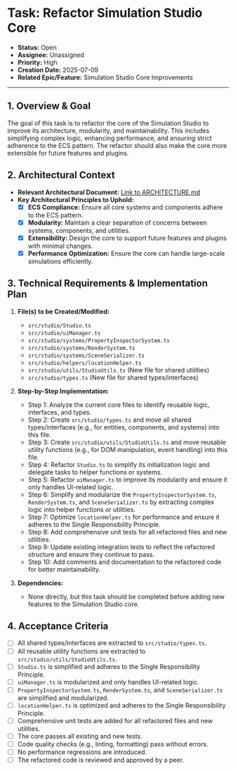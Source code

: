 # Task: Refactor Simulation Studio Core

- **Status:** Open
- **Assignee:** Unassigned
- **Priority:** High
- **Creation Date:** 2025-07-09
- **Related Epic/Feature:** Simulation Studio Core Improvements

---

## 1. Overview & Goal

The goal of this task is to refactor the core of the Simulation Studio to improve its architecture, modularity, and maintainability. This includes simplifying complex logic, enhancing performance, and ensuring strict adherence to the ECS pattern. The refactor should also make the core more extensible for future features and plugins.

## 2. Architectural Context

- **Relevant Architectural Document:** [Link to ARCHITECTURE.md](./../architecture/ARCHITECTURE.md)
- **Key Architectural Principles to Uphold:**
  - [x] **ECS Compliance:** Ensure all core systems and components adhere to the ECS pattern.
  - [x] **Modularity:** Maintain a clear separation of concerns between systems, components, and utilities.
  - [x] **Extensibility:** Design the core to support future features and plugins with minimal changes.
  - [x] **Performance Optimization:** Ensure the core can handle large-scale simulations efficiently.

## 3. Technical Requirements & Implementation Plan

1.  **File(s) to be Created/Modified:**

    - `src/studio/Studio.ts`
    - `src/studio/uiManager.ts`
    - `src/studio/systems/PropertyInspectorSystem.ts`
    - `src/studio/systems/RenderSystem.ts`
    - `src/studio/systems/SceneSerializer.ts`
    - `src/studio/helpers/locationHelper.ts`
    - `src/studio/utils/StudioUtils.ts` (New file for shared utilities)
    - `src/studio/types.ts` (New file for shared types/interfaces)

2.  **Step-by-Step Implementation:**

    - Step 1: Analyze the current core files to identify reusable logic, interfaces, and types.
    - Step 2: Create `src/studio/types.ts` and move all shared types/interfaces (e.g., for entities, components, and systems) into this file.
    - Step 3: Create `src/studio/utils/StudioUtils.ts` and move reusable utility functions (e.g., for DOM manipulation, event handling) into this file.
    - Step 4: Refactor `Studio.ts` to simplify its initialization logic and delegate tasks to helper functions or systems.
    - Step 5: Refactor `uiManager.ts` to improve its modularity and ensure it only handles UI-related logic.
    - Step 6: Simplify and modularize the `PropertyInspectorSystem.ts`, `RenderSystem.ts`, and `SceneSerializer.ts` by extracting complex logic into helper functions or utilities.
    - Step 7: Optimize `locationHelper.ts` for performance and ensure it adheres to the Single Responsibility Principle.
    - Step 8: Add comprehensive unit tests for all refactored files and new utilities.
    - Step 9: Update existing integration tests to reflect the refactored structure and ensure they continue to pass.
    - Step 10: Add comments and documentation to the refactored code for better maintainability.

3.  **Dependencies:**
    - None directly, but this task should be completed before adding new features to the Simulation Studio core.

## 4. Acceptance Criteria

- [ ] All shared types/interfaces are extracted to `src/studio/types.ts`.
- [ ] All reusable utility functions are extracted to `src/studio/utils/StudioUtils.ts`.
- [ ] `Studio.ts` is simplified and adheres to the Single Responsibility Principle.
- [ ] `uiManager.ts` is modularized and only handles UI-related logic.
- [ ] `PropertyInspectorSystem.ts`, `RenderSystem.ts`, and `SceneSerializer.ts` are simplified and modularized.
- [ ] `locationHelper.ts` is optimized and adheres to the Single Responsibility Principle.
- [ ] Comprehensive unit tests are added for all refactored files and new utilities.
- [ ] The core passes all existing and new tests.
- [ ] Code quality checks (e.g., linting, formatting) pass without errors.
- [ ] No performance regressions are introduced.
- [ ] The refactored code is reviewed and approved by a peer.
